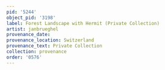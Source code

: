 ```yaml
---
pid: '5244'
object_pid: '3198'
label: Forest Landscape with Hermit (Private Collection)
artist: janbrueghel
provenance_date:
provenance_location: Switzerland
provenance_text: Private Collection
collection: provenance
order: '0576'
---
```

